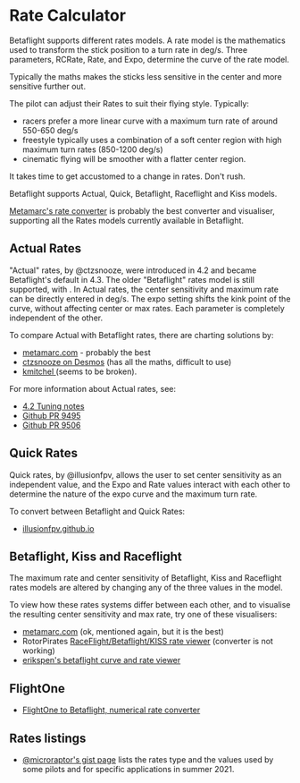 # Rate Calculator

Betaflight supports different rates models. A rate model is the mathematics used to transform the stick position to a turn rate in deg/s. Three parameters, RCRate, Rate, and Expo, determine the curve of the rate model.

Typically the maths makes the sticks less sensitive in the center and more sensitive further out.

The pilot can adjust their Rates to suit their flying style. Typically:

- racers prefer a more linear curve with a maximum turn rate of around 550-650 deg/s
- freestyle typically uses a combination of a soft center region with high maximum turn rates (850-1200 deg/s)
- cinematic flying will be smoother with a flatter center region.

It takes time to get accustomed to a change in rates. Don't rush.

Betaflight supports Actual, Quick, Betaflight, Raceflight and Kiss models.

[Metamarc's rate converter](https://rates.metamarc.com) is probably the best converter and visualiser, supporting all the Rates models currently available in Betaflight.

## Actual Rates

"Actual" rates, by @ctzsnooze, were introduced in 4.2 and became Betaflight's default in 4.3. The older "Betaflight" rates model is still supported, with . In Actual rates, the center sensitivity and maximum rate can be directly entered in deg/s. The expo setting shifts the kink point of the curve, without affecting center or max rates. Each parameter is completely independent of the other.

To compare Actual with Betaflight rates, there are charting solutions by:

- [metamarc.com](https://rates.metamarc.com) - probably the best
- [ctzsnooze on Desmos](https://www.desmos.com/calculator/r5pkxlxhtb) (has all the maths, difficult to use)
- [kmitchel ](https://kmitchel.github.io/) (seems to be broken).

For more information about Actual rates, see:

- [4.2 Tuning notes](/docs/wiki/tuning/4-2-Tuning-Notes#new-rates-modes)
- [Github PR 9495](https://github.com/betaflight/betaflight/pull/9495)
- [Github PR 9506](https://github.com/betaflight/betaflight/pull/9506)

## Quick Rates

Quick rates, by @illusionfpv, allows the user to set center sensitivity as an independent value, and the Expo and Rate values interact with each other to determine the nature of the expo curve and the maximum turn rate.

To convert between Betaflight and Quick Rates:

- [illusionfpv.github.io](https://illusionfpv.github.io/)

## Betaflight, Kiss and Raceflight

The maximum rate and center sensitivity of Betaflight, Kiss and Raceflight rates models are altered by changing any of the three values in the model.

To view how these rates systems differ between each other, and to visualise the resulting center sensitivity and max rate, try one of these visualisers:

- [metamarc.com](https://rates.metamarc.com) (ok, mentioned again, but it is the best)
- RotorPirates [RaceFlight/Betaflight/KISS rate viewer](https://apocolipse.github.io/RotorPirates/) (converter is not working)
- [erikspen's betaflight curve and rate viewer](https://erikspen.github.io/betaflightratestuner)

## FlightOne

- [FlightOne to Betaflight, numerical rate converter](https://flightone.com/rates/)

## Rates listings

- [@microraptor's gist page](https://gist.github.com/microraptor/52f01490f1c7aa86d91e8710556f123b) lists the rates type and the values used by some pilots and for specific applications in summer 2021.
